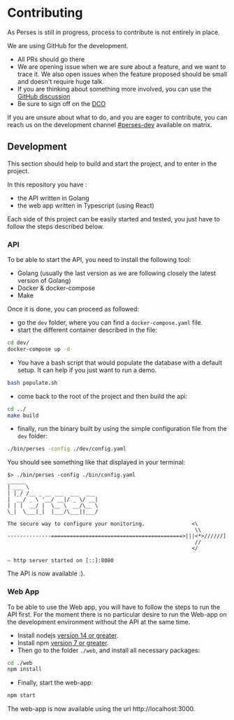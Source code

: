 Contributing
============

As Perses is still in progress, process to contribute is not entirely in place.

We are using GitHub for the development.

* All PRs should go there
* We are opening issue when we are sure about a feature, and we want to trace it. We also open issues when the feature proposed should be small and doesn't require huge talk.
* If you are thinking about something more involved, you can use the [GitHub discussion](https://github.com/perses/perses/discussions)
* Be sure to sign off on the [DCO](https://github.com/probot/dco#how-it-works)

If you are unsure about what to do, and you are eager to contribute, you can reach us on the development channel [#perses-dev](https://matrix.to/#/#perses-dev:matrix.org) available on matrix.

## Development

This section should help to build and start the project, and to enter in the project.

In this repository you have :

* the API written in Golang
* the web app written in Typescript (using React)

Each side of this project can be easily started and tested, you just have to follow the steps described below.

### API

To be able to start the API, you need to install the following tool:

* Golang (usually the last version as we are following closely the latest version of Golang)
* Docker & docker-compose
* Make

Once it is done, you can proceed as followed:

* go the `dev` folder, where you can find a `docker-compose.yaml` file.
* start the different container described in the file:

```bash
cd dev/
docker-compose up -d
```  

* You have a bash script that would populate the database with a default setup. It can help if you just want to run a
  demo.

```bash
bash populate.sh
```

* come back to the root of the project and then build the api:

```bash
cd ../
make build
```

* finally, run the binary built by using the simple configuration file from the `dev` folder:

```bash
./bin/perses -config ./dev/config.yaml
```

You should see something like that displayed in your terminal:

```log
$> ./bin/perses -config ./bin/config.yaml
______                       
| ___ \                      
| |_/ /__ _ __ ___  ___  ___ 
|  __/ _ \ '__/ __|/ _ \/ __|
| | |  __/ |  \__ \  __/\__ \
\_|  \___|_|  |___/\___||___/ 

The secure way to configure your monitoring.               <\
                                                            \\
--------------==========================================>|||<*>//////]
                                                            //
                                                           </

⇨ http server started on [::]:8080

```

The API is now available :).

### Web App

To be able to use the Web app, you will have to follow the steps to run the API first. For the moment there is no
particular desire to run the Web-app on the development environment without the API at the same time.

* Install nodejs [version 14 or greater](https://nodejs.org/).
* Install npm [version 7 or greater](https://www.npmjs.com/).
* Then go to the folder `./web`, and install all necessary packages:

```bash
cd ./web
npm install
```

* Finally, start the web-app:

```bash
npm start
```

The web-app is now available using the url http://localhost:3000.
